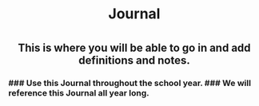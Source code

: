<h1 align="center">Journal<h1>

<h2 align="center">This is where you will be able to go in and add definitions and notes.<h3> 
  ### Use this Journal throughout the school year. 
  ### We will reference this Journal all year long. 

